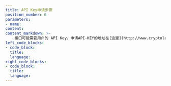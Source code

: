 ```yaml
---
title: API Key申请步骤
position_number: 6
parameters:
- name:
content:
content_markdown: >-
    接口可能需要用户的 API Key，申请API-KEY的地址在[这里](http://www.cryptoland.com/account/api)
left_code_blocks:
- code_block:
  title:
  language:
right_code_blocks:
- code_block:
  title:
  language:
---
```

